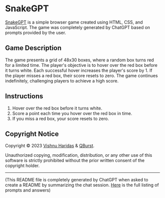 # SnakeGPT

[SnakeGPT](https://snake-gpt.web.app/) is a simple browser game created using HTML, CSS, and JavaScript. The game was completely generated by ChatGPT based on prompts provided by the user.

## Game Description

The game presents a grid of 48x30 boxes, where a random box turns red for a limited time. The player's objective is to hover over the red box before it turns white. Each successful hover increases the player's score by 1. If the player misses a red box, their score resets to zero. The game continues indefinitely, challenging players to achieve a high score.

## Instructions

1. Hover over the red box before it turns white.
2. Score a point each time you hover over the red box in time.
3. If you miss a red box, your score resets to zero.

## Copyright Notice

Copyright © 2023 [Vishnu Haridas](https://blog.qburst.com/author/vishnuh/) & [QBurst](https://qburst.com).

Unauthorized copying, modification, distribution, or any other use of this software is strictly prohibited without the prior written consent of the copyright holder.

---

(This README file is completely generated by ChatGPT when asked to create a README by summarizing the chat session. [Here](chatgpt4-prompts-and-responses.md) is the full listing of prompts and answers)